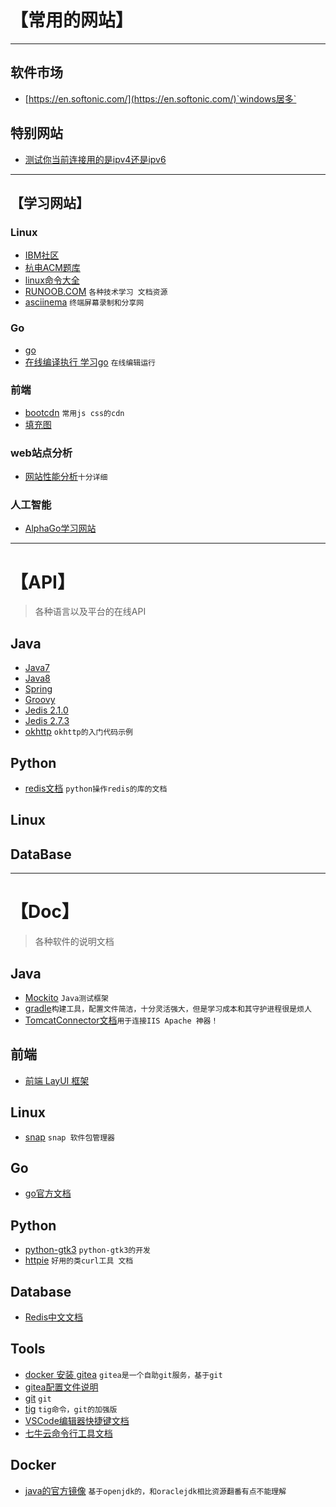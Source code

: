 # 【常用的网站】

******************
## 软件市场
- [https://en.softonic.com/](https://en.softonic.com/)`windows居多`

## 特别网站
- [测试你当前连接用的是ipv4还是ipv6](http://www.kame.net/)


******************
## 【学习网站】
### Linux
- [IBM社区](https://www.ibm.com/developerworks/cn/)
- [杭电ACM题库](http://acm.hdu.edu.cn/listproblem.php?vol=1)
- [linux命令大全](http://man.linuxde.net/)
- [RUNOOB.COM](http://www.runoob.com) `各种技术学习 文档资源`
- [asciinema](https://asciinema.org) `终端屏幕录制和分享网`

### Go
- [go](http://www.runoob.com/go/go-tutorial.html)
- [在线编译执行 学习go](http://www.vaikan.com/go/a-tour-of-go/#1) `在线编辑运行`

### 前端
- [bootcdn](http://www.bootcdn.cn/) `常用js css的cdn`
- [填充图](https://placeholder.com/)

### web站点分析
- [网站性能分析](http://pagespeed.webkaka.com/)`十分详细`

### 人工智能
- [AlphaGo学习网站](https://alphagoteach.deepmind.com/zh-hans)

********************************
# 【API】
> 各种语言以及平台的在线API

## Java
- [Java7](https://docs.oracle.com/javase/7/docs/api/)
- [Java8](https://docs.oracle.com/javase/8/docs/api/)
- [Spring](https://spring.io/docs)
- [Groovy](http://www.groovy-lang.org/api.html)
- [Jedis 2.1.0](http://tool.oschina.net/apidocs/apidoc?api=jedis-2.1.0)
- [Jedis 2.7.3](https://mavenbrowse.pauldoo.com/central/redis/clients/jedis/2.7.3/jedis-2.7.3-javadoc.jar/-/overview-summary.html)
- [okhttp](https://github.com/square/okhttp/wiki/Recipes) `okhttp的入门代码示例`


## Python
- [redis文档](https://pypi.python.org/pypi/redis/) `python操作redis的库的文档`

## Linux

## DataBase


**************************************************************
# 【Doc】
> 各种软件的说明文档

## Java
- [Mockito](http://www.vogella.com/tutorials/Mockito/article.html#when-thenreturn-and-when-thenthrow) `Java测试框架`
- [gradle](https://docs.gradle.org/current/userguide/userguide.html)`构建工具，配置文件简洁，十分灵活强大，但是学习成本和其守护进程很是烦人`
- [TomcatConnector文档](http://tomcat.apache.org/connectors-doc/index.html)`用于连接IIS Apache 神器！`

## 前端
- [前端 LayUI 框架](http://www.layui.com/doc/)

## Linux
- [snap](https://snapcraft.io/docs/core/usage) `snap 软件包管理器`

## Go
- [go官方文档](https://golang.org/doc/)

## Python
- [python-gtk3](https://python-gtk-3-tutorial.readthedocs.io/en/latest/introduction.html) `python-gtk3的开发`
- [httpie](http://python.ctolib.com/httpie.html) `好用的类curl工具 文档` 

## Database
- [Redis中文文档](http://redisdoc.com/index.html)

## Tools
- [docker 安装 gitea](https://docs.gitea.io/en-us/install-with-docker/) `gitea是一个自助git服务，基于git`
- [gitea配置文件说明](https://docs.gitea.io/zh-cn/config-cheat-sheet/)
- [git](https://git-scm.com/docs) `git`
- [tig](http://jonas.nitro.dk/tig/manual.html) `tig命令，git的加强版`
- [VSCode编辑器快捷键文档](https://code.visualstudio.com/shortcuts/keyboard-shortcuts-linux.pdf)
- [七牛云命令行工具文档](https://github.com/qiniu/qshell)

## Docker
- [java的官方镜像](https://hub.docker.com/_/java/) `基于openjdk的，和oraclejdk相比资源翻番有点不能理解`



